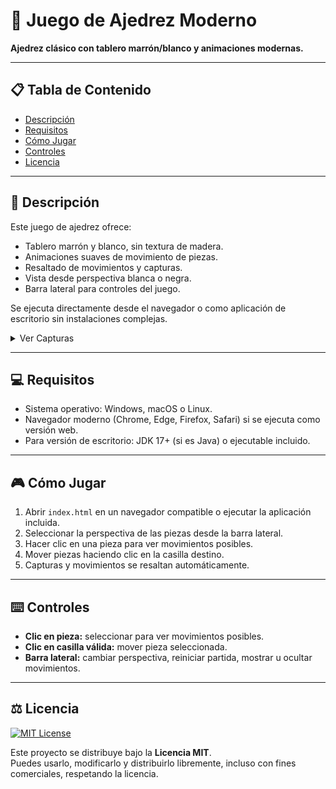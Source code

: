 # 🎲 Juego de Ajedrez Moderno

**Ajedrez clásico con tablero marrón/blanco y animaciones modernas.**

---

## 📋 Tabla de Contenido

- [Descripción](#descripción)  
- [Requisitos](#requisitos)  
- [Cómo Jugar](#cómo-jugar)  
- [Controles](#controles)  
- [Licencia](#licencia)

---

## 📝 Descripción

Este juego de ajedrez ofrece:

- Tablero marrón y blanco, sin textura de madera.
- Animaciones suaves de movimiento de piezas.
- Resaltado de movimientos y capturas.
- Vista desde perspectiva blanca o negra.
- Barra lateral para controles del juego.

Se ejecuta directamente desde el navegador o como aplicación de escritorio sin instalaciones complejas.

<details>
<summary>Ver Capturas</summary>

![Chess Screenshot](screenshot.png)

</details>

---

## 💻 Requisitos

- Sistema operativo: Windows, macOS o Linux.
- Navegador moderno (Chrome, Edge, Firefox, Safari) si se ejecuta como versión web.
- Para versión de escritorio: JDK 17+ (si es Java) o ejecutable incluido.

---

## 🎮 Cómo Jugar

1. Abrir `index.html` en un navegador compatible o ejecutar la aplicación incluida.
2. Seleccionar la perspectiva de las piezas desde la barra lateral.
3. Hacer clic en una pieza para ver movimientos posibles.
4. Mover piezas haciendo clic en la casilla destino.
5. Capturas y movimientos se resaltan automáticamente.

---

## ⌨️ Controles

- **Clic en pieza:** seleccionar para ver movimientos posibles.  
- **Clic en casilla válida:** mover pieza seleccionada.  
- **Barra lateral:** cambiar perspectiva, reiniciar partida, mostrar u ocultar movimientos.

---

## ⚖️ Licencia

[![MIT License](https://img.shields.io/badge/License-MIT-green.svg)](https://opensource.org/licenses/MIT)

Este proyecto se distribuye bajo la **Licencia MIT**.  
Puedes usarlo, modificarlo y distribuirlo libremente, incluso con fines comerciales, respetando la licencia.
